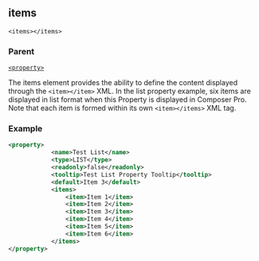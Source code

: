 ## items

`<items></items>`


### Parent

[`<property>`][1]


The items element provides the ability to define the content displayed through the `<item></item>` XML. In the list property example, six items are displayed in list format when this Property is displayed in Composer Pro. Note that each item is formed within its own `<item></items>` XML tag.


### Example

```xml
<property>
			<name>Test List</name>
			<type>LIST</type>
			<readonly>false</readonly>
			<tooltip>Test List Property Tooltip</tooltip>
			<default>Item 3</default>
			<items>
				<item>Item 1</item>
				<item>Item 2</item>
				<item>Item 3</item>
				<item>Item 4</item>
				<item>Item 5</item>
				<item>Item 6</item>
			</items>
</property>
```




[1]:	https://verbose-telegram-5004f902.pages.github.io/#properties-xml-property